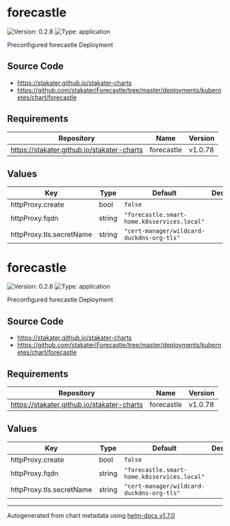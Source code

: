 # forecastle

![Version: 0.2.8](https://img.shields.io/badge/Version-0.2.8-informational?style=flat-square) ![Type: application](https://img.shields.io/badge/Type-application-informational?style=flat-square)

Preconfigured forecastle Deployment

## Source Code

* <https://stakater.github.io/stakater-charts>
* <https://github.com/stakater/Forecastle/tree/master/deployments/kubernetes/chart/forecastle>

## Requirements

| Repository | Name | Version |
|------------|------|---------|
| https://stakater.github.io/stakater-charts | forecastle | v1.0.78 |

## Values

| Key | Type | Default | Description |
|-----|------|---------|-------------|
| httpProxy.create | bool | `false` |  |
| httpProxy.fqdn | string | `"forecastle.smart-home.k8sservices.local"` |  |
| httpProxy.tls.secretName | string | `"cert-manager/wildcard-duckdns-org-tls"` |  |

# forecastle

![Version: 0.2.8](https://img.shields.io/badge/Version-0.2.8-informational?style=flat-square) ![Type: application](https://img.shields.io/badge/Type-application-informational?style=flat-square)

Preconfigured forecastle Deployment

## Source Code

* <https://stakater.github.io/stakater-charts>
* <https://github.com/stakater/Forecastle/tree/master/deployments/kubernetes/chart/forecastle>

## Requirements

| Repository | Name | Version |
|------------|------|---------|
| https://stakater.github.io/stakater-charts | forecastle | v1.0.78 |

## Values

| Key | Type | Default | Description |
|-----|------|---------|-------------|
| httpProxy.create | bool | `false` |  |
| httpProxy.fqdn | string | `"forecastle.smart-home.k8sservices.local"` |  |
| httpProxy.tls.secretName | string | `"cert-manager/wildcard-duckdns-org-tls"` |  |

----------------------------------------------
Autogenerated from chart metadata using [helm-docs v1.7.0](https://github.com/norwoodj/helm-docs/releases/v1.7.0)
